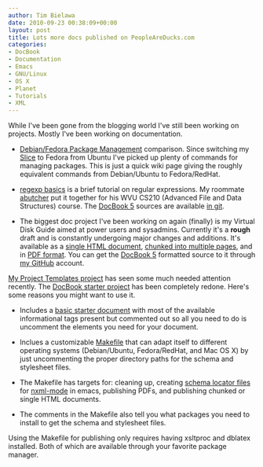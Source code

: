 ```yaml
---
author: Tim Bielawa
date: 2010-09-23 00:38:09+00:00
layout: post
title: Lots more docs published on PeopleAreDucks.com
categories:
- DocBook
- Documentation
- Emacs
- GNU/Linux
- OS X
- Planet
- Tutorials
- XML
---
```


While I've been gone from the blogging world I've still been working on projects. Mostly I've been working on documentation.




	
  * [Debian/Fedora Package Management](http://wiki.peopleareducks.com/FedoraPackageManagement) comparison. Since switching my [Slice](https://manage.slicehost.com/customers/new?referrer=8f0b1ecda01d4deda9c14f470d8d6c3b) to Fedora from Ubuntu I've picked up plenty of commands for managing packages. This is just a quick wiki page giving the roughly equivalent commands from Debian/Ubuntu to Fedora/RedHat.

	
  * [regexp basics](http://peopleareducks.com/docs/regexp-basics/output/) is a brief tutorial on regular expressions. My roommate [abutcher](http://afrolegs.com) put it together for his WVU CS210 (Advanced File and Data Structures) course. The [DocBook 5](http://www.docbook.org) sources are available [in git](http://git.peopleareducks.com/docs/regexp-basics.git).

	
  * The biggest doc project I've been working on again (finally) is my Virtual Disk Guide aimed at power users and sysadmins. Currently it's a **rough** draft and is constantly undergoing major changes and additions. It's available as a [single HTML document](http://peopleareducks.com/docs/vdg/output/Virtual-Disk-Operations.html), [chunked into multiple pages](http://peopleareducks.com/docs/vdg/html/), and in [PDF format](http://peopleareducks.com/docs/vdg/output/Virtual-Disk-Operations.pdf). You can get the [DocBook 5](http://www.docbook.org) formatted source to it through [my GitHub](http://github.com/tbielawa/Virtual-Disk-Guide) account.



[My Project Templates project](http://github.com/tbielawa/Project-Templates) has seen some much needed attention recently. The [DocBook starter project](http://github.com/tbielawa/Project-Templates/tree/master/DocBook/) has been completely redone. Here's some reasons you might want to use it.



	
  * Includes a [basic starter document](http://github.com/tbielawa/Project-Templates/blob/master/DocBook/index.xml) with most of the available informational tags present but commented out so all you need to do is uncomment the elements you need for your document.

	
  * Inclues a customizable [Makefile](http://github.com/tbielawa/Project-Templates/blob/master/DocBook/Makefile) that can adapt itself to different operating systems (Debian/Ubuntu, Fedora/RedHat, and Mac OS X) by just uncommenting the proper directory paths for the schema and stylesheet files.

	
  * The Makefile has targets for: cleaning up, creating [schema locator files](http://github.com/tbielawa/Project-Templates/blob/master/DocBook/.schemas.xml) for [nxml-mode](http://www.thaiopensource.com/nxml-mode/) in emacs, publishing PDFs, and publishing chunked or single HTML documents.

	
  * The comments in the Makefile also tell you what packages you need to install to get the schema and stylesheet files.



Using the Makefile for publishing only requires having xsltproc and dblatex installed. Both of which are available through your favorite package manager.
